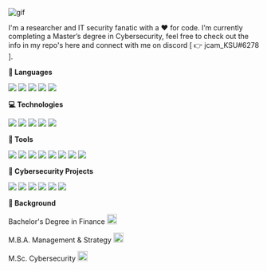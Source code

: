 ![gif](https://github.com/JCam6/JCam6/blob/main/GeoHello.gif)

I'm a researcher and IT security fanatic with a :heart: for code. I’m currently completing a Master’s degree in Cybersecurity, feel free to check out the info in my repo's here and connect with me on discord [ :point_right: jcam_KSU#6278 ].

**💬 Languages**

![](https://img.shields.io/badge/Code-Python-red?style=for-the-badge&logo=appveyor)
![](https://img.shields.io/badge/Code-Bash-red?style=for-the-badge&logo=appveyor)
![](https://img.shields.io/badge/Code-PowerShell-red?style=for-the-badge&logo=appveyor)
![](https://img.shields.io/badge/Code-Java-red?style=for-the-badge&logo=appveyor)
![](https://img.shields.io/badge/Code-SQL-red?style=for-the-badge&logo=appveyor)

**:computer: Technologies**

![](https://img.shields.io/badge/OS-Ubuntu-blue?style=for-the-badge&logo=appveyor)
![](https://img.shields.io/badge/OS-Windows-blue?style=for-the-badge&logo=appveyor)
![](https://img.shields.io/badge/OS-Kali--Linux-blue?style=for-the-badge&logo=appveyor)
![](https://img.shields.io/badge/Firewall-pfSense-blue?style=for-the-badge&logo=appveyor)
![](https://img.shields.io/badge/OS-Parrot%20OS-blue?style=for-the-badge&logo=appveyor)

**:wrench: Tools**

![](https://img.shields.io/badge/Tools-Wireshark-green?style=for-the-badge&logo=appveyor)
![](https://img.shields.io/badge/Tools-Nessus-green?style=for-the-badge&logo=appveyor)
![](https://img.shields.io/badge/Tools-SCAP--Workbench-green?style=for-the-badge&logo=appveyor)
![](https://img.shields.io/badge/Tools-TCP%2FIP-green?style=for-the-badge&logo=appveyor)
![](https://img.shields.io/badge/Tools-ATT%26CK%20Matrix-green?style=for-the-badge&logo=appveyor)
![](https://img.shields.io/badge/Tools-Legion-green?style=for-the-badge&logo=appveyor)
![](https://img.shields.io/badge/Tools-Hydra-green?style=for-the-badge&logo=appveyor)
![](https://img.shields.io/badge/Tools-Visual%20Studio%20Code-green?style=for-the-badge&logo=appveyor)

**:cop: Cybersecurity Projects**

![](https://img.shields.io/badge/Offensive-Priv%20Esc-9cf?style=for-the-badge&logo=appveyor)
![](https://img.shields.io/badge/Offensive-Code%20Inject-9cf?style=for-the-badge&logo=appveyor)
![](https://img.shields.io/badge/Offensive-Web%20Scanning-9cf?style=for-the-badge&logo=appveyor)
![](https://img.shields.io/badge/Defensive-Network%20Scanning-9cf?style=for-the-badge&logo=appveyor)
![](https://img.shields.io/badge/Offensive-Kernel%20Exploit-9cf?style=for-the-badge&logo=appveyor)
![](https://img.shields.io/badge/Defensive-OpenSCAP-9cf?style=for-the-badge&logo=appveyor)

**:closed_book: Background**

Bachelor's Degree in Finance <img src="https://media.giphy.com/media/bRpa6DFERjTR9roQcQ/giphy.gif" width="20">

M.B.A. Management & Strategy <img src="https://media.giphy.com/media/bRpa6DFERjTR9roQcQ/giphy.gif" width="20">

M.Sc. Cybersecurity <img src="https://media.giphy.com/media/sSgvbe1m3n93G/giphy.gif" width="20">
